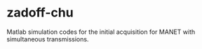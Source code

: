 # zadoff-chu
Matlab simulation codes for the initial acquisition for MANET with simultaneous transmissions.

